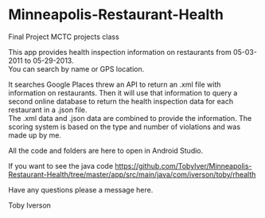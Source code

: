 # Minneapolis-Restaurant-Health
Final Project MCTC projects class

This app provides health inspection information on restaurants from 05-03-2011 to 05-29-2013.  
You can search by name or GPS location.

It searches Google Places threw an API to return an .xml file with information on restaurants.  Then it will use that information to query a second online database to return the health inspection data for each restaurant in a .json file.  
The .xml data and .json data are combined to provide the information.  The scoring system is based on the type and number of violations and was made up by me.   

All the code and folders are here to open in Android Studio.  


If you want to see the java code 
https://github.com/TobyIver/Minneapolis-Restaurant-Health/tree/master/app/src/main/java/com/iverson/toby/rhealth

Have any questions please a message here.

Toby Iverson

